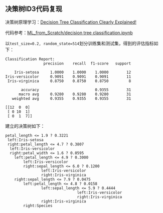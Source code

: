 ## 决策树ID3代码复现

决策树原理学习：[Decision Tree Classification Clearly Explained!](https://www.youtube.com/watch?v=ZVR2Way4nwQ)

代码参考：[ML_from_Scratch/decision tree classification.ipynb](https://github.com/Suji04/ML_from_Scratch/blob/master/decision%20tree%20classification.ipynb)

以`test_size=0.2, random_state=514`划分训练集和测试集，得到的评估指标如下：
```
Classification Report:
                 precision    recall  f1-score   support

    Iris-setosa     1.0000    1.0000    1.0000        12
Iris-versicolor     0.9091    0.9091    0.9091        11
 Iris-virginica     0.8750    0.8750    0.8750         8

       accuracy                         0.9355        31
      macro avg     0.9280    0.9280    0.9280        31
   weighted avg     0.9355    0.9355    0.9355        31

[[12  0  0]
 [ 0 10  1]
 [ 0  1  7]]
```
建立的决策树如下：
```
petal_length <= 1.9 ? 0.3221
 left:Iris-setosa
 right:petal_length <= 4.7 ? 0.3807
  left:Iris-versicolor
  right:petal_width <= 1.6 ? 0.0595
    left:petal_length <= 4.9 ? 0.3000
        left:Iris-versicolor
        right:sepal_length <= 6.0 ? 0.1200
                left:Iris-versicolor
                right:Iris-virginica
    right:sepal_length <= 7.9 ? 0.0475
        left:petal_length <= 4.8 ? 0.0158
                left:sepal_length <= 5.9 ? 0.4444
                                left:Iris-versicolor
                                right:Iris-virginica
                right:Iris-virginica
        right:Species
```
